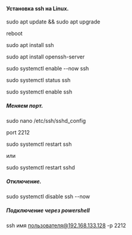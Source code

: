 #### Установка ssh на Linux.

sudo apt update && sudo apt upgrade

reboot

sudo apt install ssh

sudo apt install openssh-server

sudo systemctl enable --now ssh

sudo systemctl status ssh

sudo systemctl enable ssh

##### Меняем порт.

sudo nano /etc/ssh/sshd_config

port 2212

sudo systemctl restart ssh

или

sudo systemctl restart sshd

##### Отключение.

sudo systemctl disable ssh --now

##### Подключение через powershell
ssh имя пользователя@192.168.133.128 -p 2212


